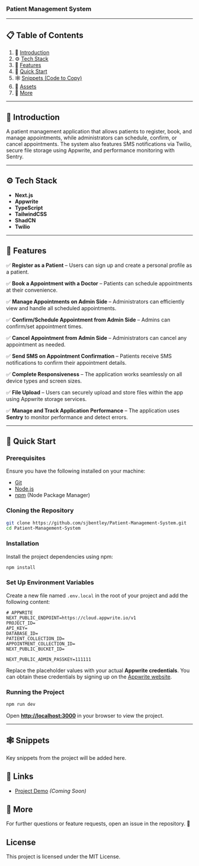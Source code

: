 ### Patient Management System</h3>

---

## 📋 Table of Contents

1. 🤖 [Introduction](#introduction)
2. ⚙️ [Tech Stack](#tech-stack)
3. 🔋 [Features](#features)
4. 🤸 [Quick Start](#quick-start)
5. 🕸️ [Snippets (Code to Copy)](#snippets)
6. 🔗 [Assets](#links)
7. 🚀 [More](#more)

---

## 🤖 Introduction

A patient management application that allows patients to register, book, and manage appointments, while administrators can schedule, confirm, or cancel appointments. The system also features SMS notifications via Twilio, secure file storage using Appwrite, and performance monitoring with Sentry.

---

## ⚙️ Tech Stack

- **Next.js**
- **Appwrite**
- **TypeScript**
- **TailwindCSS**
- **ShadCN**
- **Twilio**

---

## 🔋 Features

✅ **Register as a Patient** – Users can sign up and create a personal profile as a patient.

✅ **Book a Appointment with a Doctor** – Patients can schedule appointments at their convenience.

✅ **Manage Appointments on Admin Side** – Administrators can efficiently view and handle all scheduled appointments.

✅ **Confirm/Schedule Appointment from Admin Side** – Admins can confirm/set appointment times.

✅ **Cancel Appointment from Admin Side** – Administrators can cancel any appointment as needed.

✅ **Send SMS on Appointment Confirmation** – Patients receive SMS notifications to confirm their appointment details.

✅ **Complete Responsiveness** – The application works seamlessly on all device types and screen sizes.

✅ **File Upload** – Users can securely upload and store files within the app using Appwrite storage services.

✅ **Manage and Track Application Performance** – The application uses **Sentry** to monitor performance and detect errors.

---

## 🤸 Quick Start

### **Prerequisites**

Ensure you have the following installed on your machine:

- [Git](https://git-scm.com/)
- [Node.js](https://nodejs.org/en)
- [npm](https://www.npmjs.com/) (Node Package Manager)

### **Cloning the Repository**

```bash
git clone https://github.com/sjbentley/Patient-Management-System.git
cd Patient-Management-System
```

### **Installation**

Install the project dependencies using npm:

```bash
npm install
```

### **Set Up Environment Variables**

Create a new file named `.env.local` in the root of your project and add the following content:

```plaintext
# APPWRITE
NEXT_PUBLIC_ENDPOINT=https://cloud.appwrite.io/v1
PROJECT_ID=
API_KEY=
DATABASE_ID=
PATIENT_COLLECTION_ID=
APPOINTMENT_COLLECTION_ID=
NEXT_PUBLIC_BUCKET_ID=

NEXT_PUBLIC_ADMIN_PASSKEY=111111
```

Replace the placeholder values with your actual **Appwrite credentials**. You can obtain these credentials by signing up on the [Appwrite website](https://appwrite.io/).

### **Running the Project**

```bash
npm run dev
```

Open **[http://localhost:3000](http://localhost:3000)** in your browser to view the project.

---

## 🕸️ Snippets

Key snippets from the project will be added here.

## 🔗 Links

- [Project Demo](#) _(Coming Soon)_

## 🚀 More

For further questions or feature requests, open an issue in the repository. 🚀

## License

This project is licensed under the MIT License.
